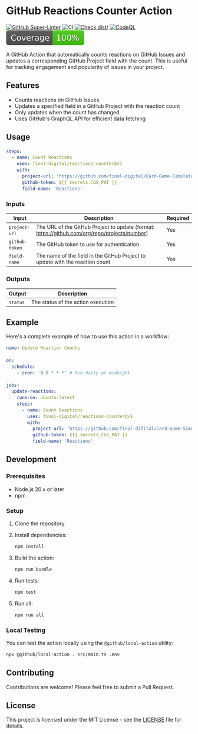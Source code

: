 # GitHub Reactions Counter Action

[![GitHub Super-Linter](https://github.com/actions/typescript-action/actions/workflows/linter.yml/badge.svg)](https://github.com/super-linter/super-linter)
![CI](https://github.com/actions/typescript-action/actions/workflows/ci.yml/badge.svg)
[![Check dist/](https://github.com/actions/typescript-action/actions/workflows/check-dist.yml/badge.svg)](https://github.com/actions/typescript-action/actions/workflows/check-dist.yml)
[![CodeQL](https://github.com/actions/typescript-action/actions/workflows/codeql-analysis.yml/badge.svg)](https://github.com/actions/typescript-action/actions/workflows/codeql-analysis.yml)
[![Coverage](./badges/coverage.svg)](./badges/coverage.svg)

A GitHub Action that automatically counts reactions on GitHub Issues and updates
a corresponding GitHub Project field with the count. This is useful for tracking
engagement and popularity of issues in your project.

## Features

- Counts reactions on GitHub Issues
- Updates a specified field in a GitHub Project with the reaction count
- Only updates when the count has changed
- Uses GitHub's GraphQL API for efficient data fetching

## Usage

```yaml
steps:
  - name: Count Reactions
    uses: finol-digital/reactions-counter@v1
    with:
      project-url: 'https://github.com/finol-digital/Card-Game-Simulator/projects/1'
      github-token: ${{ secrets.CGS_PAT }}
      field-name: 'Reactions'
```

### Inputs

| Input          | Description                                                                                   | Required |
| -------------- | --------------------------------------------------------------------------------------------- | -------- |
| `project-url`  | The URL of the GitHub Project to update (format: https://github.com/org/repo/projects/number) | Yes      |
| `github-token` | The GitHub token to use for authentication                                                    | Yes      |
| `field-name`   | The name of the field in the GitHub Project to update with the reaction count                 | Yes      |

### Outputs

| Output   | Description                        |
| -------- | ---------------------------------- |
| `status` | The status of the action execution |

## Example

Here's a complete example of how to use this action in a workflow:

```yaml
name: Update Reaction Counts

on:
  schedule:
    - cron: '0 0 * * *' # Run daily at midnight

jobs:
  update-reactions:
    runs-on: ubuntu-latest
    steps:
      - name: Count Reactions
        uses: finol-digital/reactions-counter@v1
        with:
          project-url: 'https://github.com/finol-difital/Card-Game-Simulator/projects/1'
          github-token: ${{ secrets.CGS_PAT }}
          field-name: 'Reactions'
```

## Development

### Prerequisites

- Node.js 20.x or later
- npm

### Setup

1. Clone the repository

2. Install dependencies:

   ```bash
   npm install
   ```

3. Build the action:

   ```bash
   npm run bundle
   ```

4. Run tests:

   ```bash
   npm test
   ```

5. Run all:

   ```bash
   npm run all
   ```

### Local Testing

You can test the action locally using the `@github/local-action` utility:

```bash
npx @github/local-action . src/main.ts .env
```

## Contributing

Contributions are welcome! Please feel free to submit a Pull Request.

## License

This project is licensed under the MIT License - see the [LICENSE](LICENSE) file
for details.
